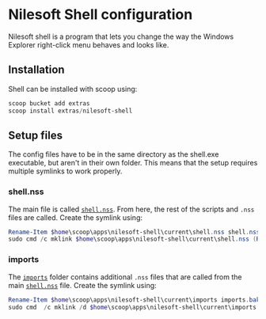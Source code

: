 # Nilesoft Shell configuration

Nilesoft shell is a program that lets you change the way the Windows Explorer right-click menu behaves and looks like.

## Installation

Shell can be installed with scoop using:
```powershell
scoop bucket add extras
scoop install extras/nilesoft-shell
```

## Setup files

The config files have to be in the same directory as the shell.exe executable, but aren't in their own folder. This means that the setup requires multiple symlinks to work properly.

### shell.nss

The main file is called [`shell.nss`](./shell.nss). From here, the rest of the scripts and `.nss` files are called.
Create the symlink using:
```powershell
Rename-Item $home\scoop\apps\nilesoft-shell\current\shell.nss shell.nss.bak
sudo cmd /c mklink $home\scoop\apps\nilesoft-shell\current\shell.nss (Resolve-Path .\shell.nss).Path
```

### imports

The [`imports`](./imports) folder contains additional `.nss` files that are called from the main [`shell.nss`](./shell.nss) file.
Create the symlink using:
```powershell
Rename-Item $home\scoop\apps\nilesoft-shell\current\imports imports.bak
sudo cmd  /c mklink /d $home\scoop\apps\nilesoft-shell\current\imports (Resolve-Path .\imports).Path
```
